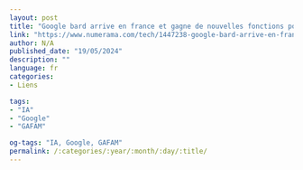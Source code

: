 ```yaml
---
layout: post
title: "Google bard arrive en france et gagne de nouvelles fonctions pour battre chat-gpt"
link: "https://www.numerama.com/tech/1447238-google-bard-arrive-en-france-et-gagne-de-nouvelles-fonctions-pour-battre-chat-gpt.html"
author: N/A
published_date: "19/05/2024"
description: ""
language: fr
categories:
- Liens

tags:
- "IA"
- "Google"
- "GAFAM"

og-tags: "IA, Google, GAFAM"
permalink: /:categories/:year/:month/:day/:title/
---
```

